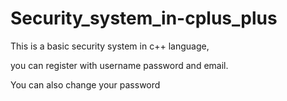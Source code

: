 # Security_system_in-cplus_plus
This is a basic security system in c++ language,

you can register with username password and email.

You can also change your password 